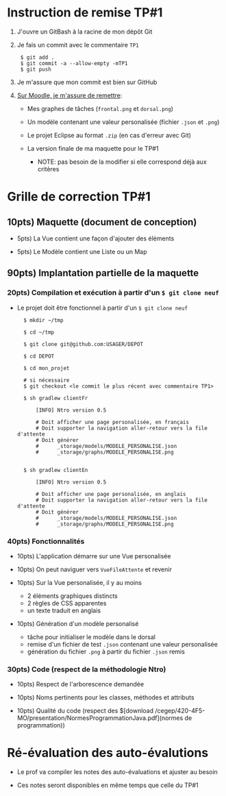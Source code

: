 # Instruction de remise TP#1

1. J'ouvre un GitBash à la racine de mon dépôt Git 

1. Je fais un commit avec le commentaire `TP1`

        $ git add .
        $ git commit -a --allow-empty -mTP1
        $ git push

1. Je m'assure que mon commit est bien sur GitHub


1. <a href="https://cmontmorency.moodle.decclic.qc.ca/mod/assign/view.php?id=302518">Sur Moodle, je m'assure de remettre</a>:
    * Mes graphes de tâches (`frontal.png` et `dorsal.png`)

    * Un modèle contenant une valeur personalisée (fichier `.json` et `.png`)

    * Le projet Eclipse au format `.zip` (en cas d'erreur avec Git)

    * La version finale de ma maquette pour le TP#1
        * NOTE: pas besoin de la modifier si elle correspond déjà aux critères



# Grille de correction TP#1

## 10pts) Maquette (document de conception)

* 5pts) La Vue contient une façon d'ajouter des éléments

* 5pts) Le Modèle contient une Liste ou un Map

## 90pts) Implantation partielle de la maquette

### 20pts) Compilation et exécution à partir d'un `$ git clone neuf`

* Le projet doit être fonctionnel à partir d'un `$ git clone neuf`

        $ mkdir ~/tmp

        $ cd ~/tmp

        $ git clone git@github.com:USAGER/DEPOT

        $ cd DEPOT

        $ cd mon_projet

        # si nécessaire
        $ git checkout <le commit le plus récent avec commentaire TP1>    

        $ sh gradlew clientFr

            [INFO] Ntro version 0.5

            # Doit afficher une page personalisée, en français
            # Doit supporter la navigation aller-retour vers la file d'attente
            # Doit générer
            #      _storage/models/MODELE_PERSONALISE.json
            #      _storage/graphs/MODELE_PERSONALISE.png


        $ sh gradlew clientEn

            [INFO] Ntro version 0.5

            # Doit afficher une page personalisée, en anglais
            # Doit supporter la navigation aller-retour vers la file d'attente
            # Doit générer
            #      _storage/models/MODELE_PERSONALISE.json
            #      _storage/graphs/MODELE_PERSONALISE.png



### 40pts) Fonctionnalités

* 10pts) L'application démarre sur une Vue personalisée 

* 10pts) On peut naviguer vers `VueFileAttente` et revenir

* 10pts) Sur la Vue personalisée, il y au moins
    * 2 éléments graphiques distincts
    * 2 règles de CSS apparentes
    * un texte traduit en anglais

* 10pts) Génération d'un modèle personalisé
    * tâche pour initialiser le modèle dans le dorsal
    * remise d'un fichier de test `.json` contenant une valeur personalisée
    * génération du fichier `.png` à partir du fichier `.json` remis

### 30pts) Code (respect de la méthodologie Ntro)

* 10pts) Respect de l'arborescence demandée

* 10pts) Noms pertinents pour les classes, méthodes et attributs

* 10pts) Qualité du code (respect des $[download /cegep/420-4F5-MO/presentation/NormesProgrammationJava.pdf](normes de programmation))


# Ré-évaluation des auto-évalutions

* Le prof va compiler les notes des auto-évaluations et ajuster au besoin

* Ces notes seront disponibles en même temps que celle du TP#1


<div style="background-color:white;margin-bottom:400px;">
</div>

